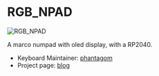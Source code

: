 # RGB_NPAD

![RGB_NPAD](https://kruyt.org/images/2022/09/rgb-numpad.jpg)

A marco numpad with oled display, with a RP2040.

* Keyboard Maintainer: [phantagom](https://github.com/dkruyt/)
* Project page: [blog](https://kruyt.org/numpads/)
